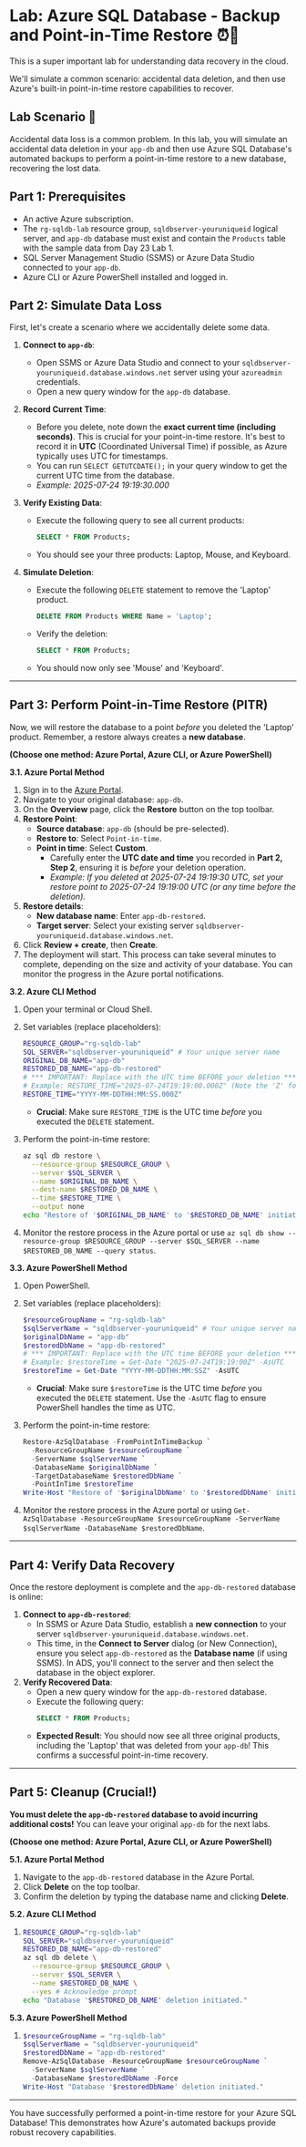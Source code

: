 # Lab: Azure SQL Database - Backup and Point-in-Time Restore ⏰🔄

This is a super important lab for understanding data recovery in the cloud. 

We'll simulate a common scenario: accidental data deletion, and then use Azure's built-in point-in-time restore capabilities to recover.

## Lab Scenario 🧪

Accidental data loss is a common problem. In this lab, you will simulate an accidental data deletion in your `app-db` and then use Azure SQL Database's automated backups to perform a point-in-time restore to a new database, recovering the lost data.

## Part 1: Prerequisites

  * An active Azure subscription.
  * The `rg-sqldb-lab` resource group, `sqldbserver-youruniqueid` logical server, and `app-db` database must exist and contain the `Products` table with the sample data from Day 23 Lab 1.
  * SQL Server Management Studio (SSMS) or Azure Data Studio connected to your `app-db`.
  * Azure CLI or Azure PowerShell installed and logged in.

## Part 2: Simulate Data Loss

First, let's create a scenario where we accidentally delete some data.

1.  **Connect to `app-db`**:

      * Open SSMS or Azure Data Studio and connect to your `sqldbserver-youruniqueid.database.windows.net` server using your `azureadmin` credentials.
      * Open a new query window for the `app-db` database.

2.  **Record Current Time**:

      * Before you delete, note down the **exact current time (including seconds)**. This is crucial for your point-in-time restore. It's best to record it in **UTC** (Coordinated Universal Time) if possible, as Azure typically uses UTC for timestamps.
      * You can run `SELECT GETUTCDATE();` in your query window to get the current UTC time from the database.
      * *Example: 2025-07-24 19:19:30.000*

3.  **Verify Existing Data**:

      * Execute the following query to see all current products:
        ```sql
        SELECT * FROM Products;
        ```
      * You should see your three products: Laptop, Mouse, and Keyboard.

4.  **Simulate Deletion**:

      * Execute the following `DELETE` statement to remove the 'Laptop' product.
        ```sql
        DELETE FROM Products WHERE Name = 'Laptop';
        ```
      * Verify the deletion:
        ```sql
        SELECT * FROM Products;
        ```
      * You should now only see 'Mouse' and 'Keyboard'.

-----

## Part 3: Perform Point-in-Time Restore (PITR)

Now, we will restore the database to a point *before* you deleted the 'Laptop' product. Remember, a restore always creates a **new database**.

**(Choose one method: Azure Portal, Azure CLI, or Azure PowerShell)**

**3.1. Azure Portal Method**

1.  Sign in to the [Azure Portal](https://portal.azure.com/).
2.  Navigate to your original database: `app-db`.
3.  On the **Overview** page, click the **Restore** button on the top toolbar.
4.  **Restore Point**:
      * **Source database**: `app-db` (should be pre-selected).
      * **Restore to**: Select `Point-in-time`.
      * **Point in time**: Select **Custom**.
          * Carefully enter the **UTC date and time** you recorded in **Part 2, Step 2**, ensuring it is *before* your deletion operation.
          * *Example: If you deleted at 2025-07-24 19:19:30 UTC, set your restore point to 2025-07-24 19:19:00 UTC (or any time before the deletion).*
5.  **Restore details**:
      * **New database name**: Enter `app-db-restored`.
      * **Target server**: Select your existing server `sqldbserver-youruniqueid.database.windows.net`.
6.  Click **Review + create**, then **Create**.
7.  The deployment will start. This process can take several minutes to complete, depending on the size and activity of your database. You can monitor the progress in the Azure portal notifications.

**3.2. Azure CLI Method**

1.  Open your terminal or Cloud Shell.

2.  Set variables (replace placeholders):

    ```bash
    RESOURCE_GROUP="rg-sqldb-lab"
    SQL_SERVER="sqldbserver-youruniqueid" # Your unique server name
    ORIGINAL_DB_NAME="app-db"
    RESTORED_DB_NAME="app-db-restored"
    # *** IMPORTANT: Replace with the UTC time BEFORE your deletion ***
    # Example: RESTORE_TIME="2025-07-24T19:19:00.000Z" (Note the 'Z' for UTC)
    RESTORE_TIME="YYYY-MM-DDTHH:MM:SS.000Z"
    ```

      * **Crucial**: Make sure `RESTORE_TIME` is the UTC time *before* you executed the `DELETE` statement.

3.  Perform the point-in-time restore:

    ```bash
    az sql db restore \
      --resource-group $RESOURCE_GROUP \
      --server $SQL_SERVER \
      --name $ORIGINAL_DB_NAME \
      --dest-name $RESTORED_DB_NAME \
      --time $RESTORE_TIME \
      --output none
    echo "Restore of '$ORIGINAL_DB_NAME' to '$RESTORED_DB_NAME' initiated."
    ```

4.  Monitor the restore process in the Azure portal or use `az sql db show --resource-group $RESOURCE_GROUP --server $SQL_SERVER --name $RESTORED_DB_NAME --query status`.

**3.3. Azure PowerShell Method**

1.  Open PowerShell.

2.  Set variables (replace placeholders):

    ```powershell
    $resourceGroupName = "rg-sqldb-lab"
    $sqlServerName = "sqldbserver-youruniqueid" # Your unique server name
    $originalDbName = "app-db"
    $restoredDbName = "app-db-restored"
    # *** IMPORTANT: Replace with the UTC time BEFORE your deletion ***
    # Example: $restoreTime = Get-Date "2025-07-24T19:19:00Z" -AsUTC
    $restoreTime = Get-Date "YYYY-MM-DDTHH:MM:SSZ" -AsUTC
    ```

      * **Crucial**: Make sure `$restoreTime` is the UTC time *before* you executed the `DELETE` statement. Use the `-AsUTC` flag to ensure PowerShell handles the time as UTC.

3.  Perform the point-in-time restore:

    ```powershell
    Restore-AzSqlDatabase -FromPointInTimeBackup `
      -ResourceGroupName $resourceGroupName `
      -ServerName $sqlServerName `
      -DatabaseName $originalDbName `
      -TargetDatabaseName $restoredDbName `
      -PointInTime $restoreTime
    Write-Host "Restore of '$originalDbName' to '$restoredDbName' initiated."
    ```

4.  Monitor the restore process in the Azure portal or using `Get-AzSqlDatabase -ResourceGroupName $resourceGroupName -ServerName $sqlServerName -DatabaseName $restoredDbName`.

-----

## Part 4: Verify Data Recovery

Once the restore deployment is complete and the `app-db-restored` database is online:

1.  **Connect to `app-db-restored`**:
      * In SSMS or Azure Data Studio, establish a **new connection** to your server `sqldbserver-youruniqueid.database.windows.net`.
      * This time, in the **Connect to Server** dialog (or New Connection), ensure you select `app-db-restored` as the **Database name** (if using SSMS). In ADS, you'll connect to the server and then select the database in the object explorer.
2.  **Verify Recovered Data**:
      * Open a new query window for the `app-db-restored` database.
      * Execute the following query:
        ```sql
        SELECT * FROM Products;
        ```
      * **Expected Result**: You should now see all three original products, including the 'Laptop' that was deleted from your `app-db`\! This confirms a successful point-in-time recovery.

-----

## Part 5: Cleanup (Crucial\!)

**You must delete the `app-db-restored` database to avoid incurring additional costs\!** You can leave your original `app-db` for the next labs.

**(Choose one method: Azure Portal, Azure CLI, or Azure PowerShell)**

**5.1. Azure Portal Method**

1.  Navigate to the `app-db-restored` database in the Azure Portal.
2.  Click **Delete** on the top toolbar.
3.  Confirm the deletion by typing the database name and clicking **Delete**.

**5.2. Azure CLI Method**

1.  ```bash
    RESOURCE_GROUP="rg-sqldb-lab"
    SQL_SERVER="sqldbserver-youruniqueid"
    RESTORED_DB_NAME="app-db-restored"
    az sql db delete \
      --resource-group $RESOURCE_GROUP \
      --server $SQL_SERVER \
      --name $RESTORED_DB_NAME \
      --yes # Acknowledge prompt
    echo "Database '$RESTORED_DB_NAME' deletion initiated."
    ```

**5.3. Azure PowerShell Method**

1.  ```powershell
    $resourceGroupName = "rg-sqldb-lab"
    $sqlServerName = "sqldbserver-youruniqueid"
    $restoredDbName = "app-db-restored"
    Remove-AzSqlDatabase -ResourceGroupName $resourceGroupName `
      -ServerName $sqlServerName `
      -DatabaseName $restoredDbName -Force
    Write-Host "Database '$restoredDbName' deletion initiated."
    ```

-----

You have successfully performed a point-in-time restore for your Azure SQL Database\! This demonstrates how Azure's automated backups provide robust recovery capabilities.